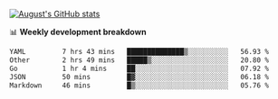 
[![August's GitHub stats](https://github-readme-stats.vercel.app/api?username=zou-weidong&show_icons=true&theme=radical)](https://github.com/zou-weidong)


📊 **Weekly development breakdown**
<!--START_SECTION:waka-->

```txt
YAML         7 hrs 43 mins   ██████████████▒░░░░░░░░░░   56.93 %
Other        2 hrs 49 mins   █████▒░░░░░░░░░░░░░░░░░░░   20.80 %
Go           1 hr 4 mins     ██░░░░░░░░░░░░░░░░░░░░░░░   07.92 %
JSON         50 mins         █▓░░░░░░░░░░░░░░░░░░░░░░░   06.18 %
Markdown     46 mins         █▒░░░░░░░░░░░░░░░░░░░░░░░   05.76 %
```

<!--END_SECTION:waka-->
